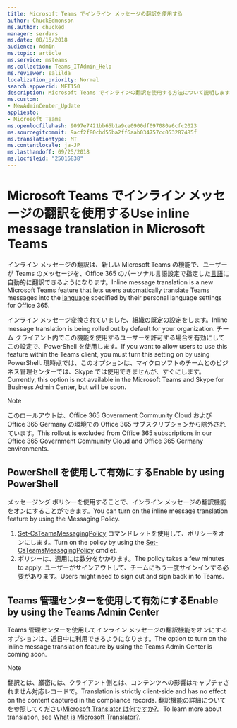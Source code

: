 ```yaml
---
title: Microsoft Teams でインライン メッセージの翻訳を使用する
author: ChuckEdmonson
ms.author: chucked
manager: serdars
ms.date: 08/16/2018
audience: Admin
ms.topic: article
ms.service: msteams
ms.collection: Teams_ITAdmin_Help
ms.reviewer: salilda
localization_priority: Normal
search.appverid: MET150
description: Microsoft Teams でインラインの翻訳を使用する方法について説明します。
ms.custom:
- NewAdminCenter_Update
appliesto:
- Microsoft Teams
ms.openlocfilehash: 9097e7421bb65b1a9ce0900df097080a6cfc2023
ms.sourcegitcommit: 9acf2f80cbd55ba2ff6aab034757cc053287485f
ms.translationtype: MT
ms.contentlocale: ja-JP
ms.lasthandoff: 09/25/2018
ms.locfileid: "25016838"
---
```

<a name="use-inline-message-translation-in-microsoft-teams"></a><span data-ttu-id="84382-103">Microsoft Teams でインライン メッセージの翻訳を使用する</span><span class="sxs-lookup"><span data-stu-id="84382-103">Use inline message translation in Microsoft Teams</span></span> 
=================================================

<span data-ttu-id="84382-104">インライン メッセージの翻訳は、新しい Microsoft Teams の機能で、ユーザーが Teams のメッセージを、Office 365 のパーソナル言語設定で指定した[言語](https://support.office.com/article/translate-a-message-in-teams-d8926ce9-d6a6-47df-a416-f1adb62d3194)に自動的に翻訳できるようになります。</span><span class="sxs-lookup"><span data-stu-id="84382-104">Inline message translation is a new Microsoft Teams feature that lets users automatically translate Teams messages into the [language](https://support.office.com/article/translate-a-message-in-teams-d8926ce9-d6a6-47df-a416-f1adb62d3194) specified by their personal language settings for Office 365.</span></span>

<span data-ttu-id="84382-105">インライン メッセージ変換されていました、組織の既定の設定をします。</span><span class="sxs-lookup"><span data-stu-id="84382-105">Inline message translation is being rolled out by default for your organization.</span></span> <span data-ttu-id="84382-106">チーム クライアント内でこの機能を使用するユーザーを許可する場合を有効にしてこの設定で、PowerShell を使用します。</span><span class="sxs-lookup"><span data-stu-id="84382-106">If you want to allow users to use this feature within the Teams client, you must turn this setting on by using PowerShell.</span></span> <span data-ttu-id="84382-107">現時点では、このオプションは、マイクロソフトのチームとのビジネス管理センターでは、Skype では使用できませんが、すぐにします。</span><span class="sxs-lookup"><span data-stu-id="84382-107">Currently, this option is not available in the Microsoft Teams and Skype for Business Admin Center, but will be soon.</span></span>

> [!NOTE]
><span data-ttu-id="84382-108">このロールアウトは、Office 365 Government Community Cloud および Office 365 Germany の環境での Office 365 サブスクリプションから除外されています。</span><span class="sxs-lookup"><span data-stu-id="84382-108">This rollout is excluded from Office 365 subscriptions in our Office 365 Government Community Cloud and Office 365 Germany environments.</span></span> 

## <a name="enable-by-using-powershell"></a><span data-ttu-id="84382-109">PowerShell を使用して有効にする</span><span class="sxs-lookup"><span data-stu-id="84382-109">Enable by using PowerShell</span></span>

<span data-ttu-id="84382-110">メッセージング ポリシーを使用することで、インライン メッセージの翻訳機能をオンにすることができます。</span><span class="sxs-lookup"><span data-stu-id="84382-110">You can turn on the inline message translation feature by using the Messaging Policy.</span></span> 

1. <span data-ttu-id="84382-111">[Set-CsTeamsMessagingPolicy](https://docs.microsoft.com/powershell/module/skype/set-csteamsmessagingpolicy?view=skype-ps) コマンドレットを使用して、ポリシーをオンにします。</span><span class="sxs-lookup"><span data-stu-id="84382-111">Turn on the policy by using the [Set-CsTeamsMessagingPolicy](https://docs.microsoft.com/powershell/module/skype/set-csteamsmessagingpolicy?view=skype-ps) cmdlet.</span></span>
2. <span data-ttu-id="84382-112">ポリシーは、適用には数分をかかります。</span><span class="sxs-lookup"><span data-stu-id="84382-112">The policy takes a few minutes to apply.</span></span> <span data-ttu-id="84382-113">ユーザーがサインアウトして、チームにもう一度サインインする必要があります。</span><span class="sxs-lookup"><span data-stu-id="84382-113">Users might need to sign out and sign back in to Teams.</span></span>

## <a name="enable-by-using-the-teams-admin-center"></a><span data-ttu-id="84382-114">Teams 管理センターを使用して有効にする</span><span class="sxs-lookup"><span data-stu-id="84382-114">Enable by using the Teams Admin Center</span></span>

<span data-ttu-id="84382-115">Teams 管理センターを使用してインライン メッセージの翻訳機能をオンにするオプションは、近日中に利用できるようになります。</span><span class="sxs-lookup"><span data-stu-id="84382-115">The option to turn on the inline message translation feature by using the Teams Admin Center is coming soon.</span></span>

> [!NOTE]
><span data-ttu-id="84382-116">翻訳とは、厳密には、クライアント側とは、コンテンツへの影響はキャプチャされません対応レコードで。</span><span class="sxs-lookup"><span data-stu-id="84382-116">Translation is strictly client-side and has no effect on the content captured in the compliance records.</span></span> <span data-ttu-id="84382-117">翻訳機能の詳細についてを参照してください[Microsoft Translator は何ですか?](https://docs.microsoft.com/azure/cognitive-services/translator/translator-info-overview)。</span><span class="sxs-lookup"><span data-stu-id="84382-117">To learn more about translation, see [What is Microsoft Translator?](https://docs.microsoft.com/azure/cognitive-services/translator/translator-info-overview).</span></span>